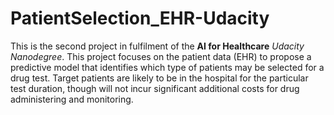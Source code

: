 # PatientSelection_EHR-Udacity
This is the second project in fulfilment of the **AI for Healthcare** *Udacity Nanodegree*. This project focuses on the patient data (EHR) to propose a predictive model that identifies which type of patients may be selected for a drug test. Target patients are likely to be in the hospital for the particular test duration, though will not incur significant additional costs for drug administering and monitoring.

